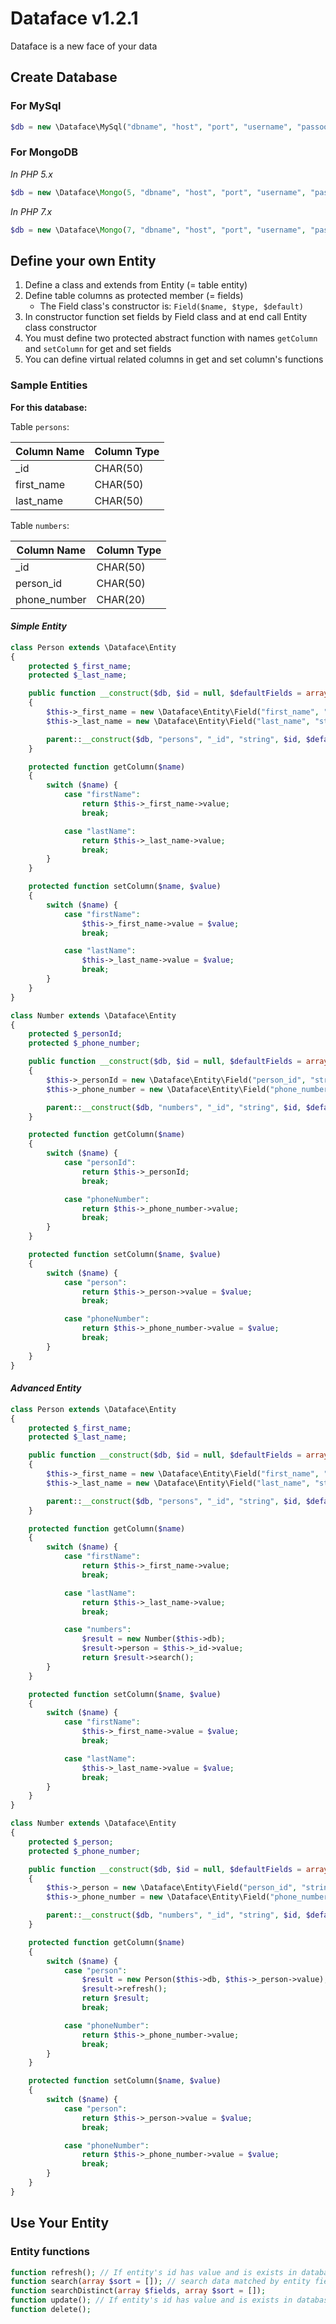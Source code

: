 # Dataface v1.2.1

Dataface is a new face of your data

## Create Database

### For MySql

```php
$db = new \Dataface\MySql("dbname", "host", "port", "username", "passoord");
```

### For MongoDB

_In PHP 5.x_

```php
$db = new \Dataface\Mongo(5, "dbname", "host", "port", "username", "passoord");
```

_In PHP 7.x_

```php
$db = new \Dataface\Mongo(7, "dbname", "host", "port", "username", "passoord");
```

## Define your own Entity

1. Define a class and extends from Entity (= table entity)
2. Define table columns as protected member (= fields)
    * The Field class's constructor is: ```Field($name, $type, $default)```
3. In constructor function set fields by Field class and at end call Entity class constructor
4. You must define two protected abstract function with names ```getColumn``` and ```setColumn``` for get and set fields
5. You can define virtual related columns in get and set column's functions

### Sample Entities

**For this database:**

Table `persons`:

| Column Name | Column Type |
| ----------- | ----------- |
| _id         | CHAR(50)    |
| first_name  | CHAR(50)    |
| last_name   | CHAR(50)    |


Table `numbers`:

| Column Name  | Column Type |
| ------------ | ----------- |
| _id          | CHAR(50)    |
| person_id    | CHAR(50)    |
| phone_number | CHAR(20)    |

#### _Simple Entity_

```php
class Person extends \Dataface\Entity
{
    protected $_first_name;
    protected $_last_name;

    public function __construct($db, $id = null, $defaultFields = array())
    {
        $this->_first_name = new \Dataface\Entity\Field("first_name", "string");
        $this->_last_name = new \Dataface\Entity\Field("last_name", "string");

        parent::__construct($db, "persons", "_id", "string", $id, $defaultFields);
    }

    protected function getColumn($name)
    {
        switch ($name) {
            case "firstName":
                return $this->_first_name->value;
                break;

            case "lastName":
                return $this->_last_name->value;
                break;
        }
    }

    protected function setColumn($name, $value)
    {
        switch ($name) {
            case "firstName":
                $this->_first_name->value = $value;
                break;

            case "lastName":
                $this->_last_name->value = $value;
                break;
        }
    }
}
```

```php
class Number extends \Dataface\Entity
{
    protected $_personId;
    protected $_phone_number;

    public function __construct($db, $id = null, $defaultFields = array())
    {
        $this->_personId = new \Dataface\Entity\Field("person_id", "string");
        $this->_phone_number = new \Dataface\Entity\Field("phone_number", "string");

        parent::__construct($db, "numbers", "_id", "string", $id, $defaultFields);
    }

    protected function getColumn($name)
    {
        switch ($name) {
            case "personId":
                return $this->_personId;
                break;

            case "phoneNumber":
                return $this->_phone_number->value;
                break;
        }
    }

    protected function setColumn($name, $value)
    {
        switch ($name) {
            case "person":
                return $this->_person->value = $value;
                break;

            case "phoneNumber":
                return $this->_phone_number->value = $value;
                break;
        }
    }
}
```

#### _Advanced Entity_

```php
class Person extends \Dataface\Entity
{
    protected $_first_name;
    protected $_last_name;

    public function __construct($db, $id = null, $defaultFields = array())
    {
        $this->_first_name = new \Dataface\Entity\Field("first_name", "string");
        $this->_last_name = new \Dataface\Entity\Field("last_name", "string");

        parent::__construct($db, "persons", "_id", "string", $id, $defaultFields);
    }

    protected function getColumn($name)
    {
        switch ($name) {
            case "firstName":
                return $this->_first_name->value;
                break;

            case "lastName":
                return $this->_last_name->value;
                break;

            case "numbers":
                $result = new Number($this->db);
                $result->person = $this->_id->value;
                return $result->search();
        }
    }

    protected function setColumn($name, $value)
    {
        switch ($name) {
            case "firstName":
                $this->_first_name->value = $value;
                break;

            case "lastName":
                $this->_last_name->value = $value;
                break;
        }
    }
}
```

```php
class Number extends \Dataface\Entity
{
    protected $_person;
    protected $_phone_number;

    public function __construct($db, $id = null, $defaultFields = array())
    {
        $this->_person = new \Dataface\Entity\Field("person_id", "string");
        $this->_phone_number = new \Dataface\Entity\Field("phone_number", "string");

        parent::__construct($db, "numbers", "_id", "string", $id, $defaultFields);
    }

    protected function getColumn($name)
    {
        switch ($name) {
            case "person":
                $result = new Person($this->db, $this->_person->value);
                $result->refresh();
                return $result;
                break;

            case "phoneNumber":
                return $this->_phone_number->value;
                break;
        }
    }

    protected function setColumn($name, $value)
    {
        switch ($name) {
            case "person":
                return $this->_person->value = $value;
                break;

            case "phoneNumber":
                return $this->_phone_number->value = $value;
                break;
        }
    }
}
```

## Use Your Entity

### Entity functions

```php
function refresh(); // If entity's id has value and is exists in database, set other fields
function search(array $sort = []); // search data matched by entity fields (except id)
function searchDistinct(array $fields, array $sort = []);
function update(); // If entity's id has value and is exists in database, edit row with that id by entity fields, else if entity is not exists in database, insert new record by entity data
function delete();
```